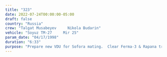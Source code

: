 ```yaml
---
title: "323"
date: 2022-07-24T00:00:00-05:00
draft: false
country: "Russia"
crew: "Talgat Musabeyev     Nikola Budarin"
vehicle: "Soyuz TM-27     Mir 25"
param_date: "04/17/1998"
duration: "6:33"
purpose: "Prepare new VDU for Sofora mating.  Clear Ferma-3 & Rapana trusses.  Tighten Sofora bolts"
---
```

